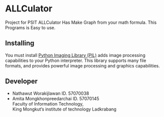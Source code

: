 ALLCulator
==============

Project for PSIT
ALLCulator Has Make Graph from your math formula. This Programs is Easy to use. 


Installing 
---------------
You must install [Python Imaging Library (PIL)](http://www.pythonware.com/products/pil/) adds image processing capabilities to your Python interpreter. This library supports many file formats, and provides powerful image processing and graphics capabilities.

Developer
---------------
* Nathawut Worakijlawan ID. 57070038
* Amita Mongkhonpreedarchai ID. 57070145 <br />
Faculty of Information Technology, <br />
King Mongkut’s institute of technology Ladkrabang
